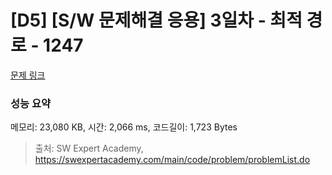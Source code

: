 # [D5] [S/W 문제해결 응용] 3일차 - 최적 경로 - 1247 

[문제 링크](https://swexpertacademy.com/main/code/problem/problemDetail.do?contestProbId=AV15OZ4qAPICFAYD) 

### 성능 요약

메모리: 23,080 KB, 시간: 2,066 ms, 코드길이: 1,723 Bytes



> 출처: SW Expert Academy, https://swexpertacademy.com/main/code/problem/problemList.do
